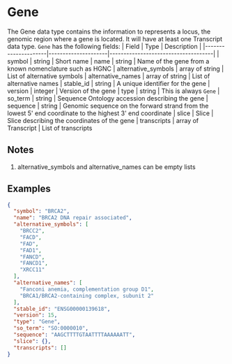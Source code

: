 # Gene

The Gene data type contains the information to represents a locus, the genomic region where a gene is located. It will have at least one Transcript data type.
`Gene` has the following fields:
| Field               | Type                | Description                         |
|---------------------|---------------------|-------------------------------------|
| symbol              | string              | Short name
| name                | string              | Name of the gene from a known nomenclature such as HGNC
| alternative_symbols | array of string     | List of alternative symbols
| alternative_names   | array of string     | List of alternative names
| stable_id           | string              | A unique identifier for the gene
| version             | integer             | Version of the gene
| type                | string              | This is always `Gene`
| so_term             | string              | Sequence Ontology accession describing the gene
| sequence            | string              | Genomic sequence on the forward strand from the lowest 5' end coordinate to the highest 3' end coordinate
| slice               | Slice               | Slice describing the coordinates of the gene
| transcripts         | array of Transcript | List of transcripts

## Notes
1. alternative_symbols and alternative_names can be empty lists

## Examples
```json
{
  "symbol": "BRCA2",
  "name": "BRCA2 DNA repair associated",
  "alternative_symbols": [
    "BRCC2",
    "FACD",
    "FAD",
    "FAD1",
    "FANCD",
    "FANCD1",
    "XRCC11"
  ],
  "alternative_names": [
    "Fanconi anemia, complementation group D1",
    "BRCA1/BRCA2-containing complex, subunit 2"
  ],
  "stable_id": "ENSG00000139618",
  "version": 15,
  "type": "Gene",
  "so_term": "SO:0000010",
  "sequence": "AAGCTTTTGTAATTTTAAAAAATT",
  "slice": {},
  "transcripts": []
}
```

